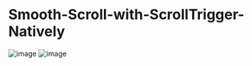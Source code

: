 # Smooth-Scroll-with-ScrollTrigger-Natively
![image](https://github.com/kunal7216/Smooth-Scroll-with-ScrollTrigger-Natively/assets/112888767/c578ee16-64ef-4bb0-9c6d-87e73341a90b)
![image](https://github.com/kunal7216/Smooth-Scroll-with-ScrollTrigger-Natively/assets/112888767/1e730c05-bfdc-4f09-ae5d-8e7ae94b7b41)
